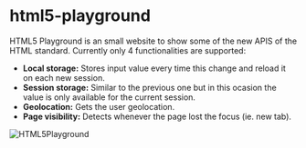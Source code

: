 html5-playground
================

HTML5 Playground is an small website to show some of the new APIS of the HTML standard. Currently only 4 functionalities are supported:
- **Local storage:** Stores input value every time this change and reload it on each new session.
- **Session storage:** Similar to the previous one but in this ocasion the value is only available for the current session.
- **Geolocation:** Gets the user geolocation.
- **Page visibility:** Detects whenever the page lost the focus (ie. new tab).

![HTML5Playground](http://davidmogar.com/uploads/html5playground.png)
